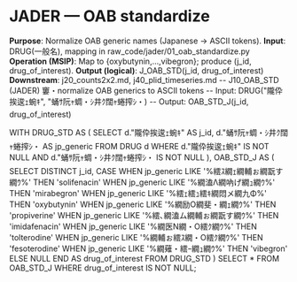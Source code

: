 ﻿# JADER — OAB standardize
**Purpose**: Normalize OAB generic names (Japanese → ASCII tokens).
**Input**: DRUG(一般名), mapping in raw_code/jader/01_oab_standardize.py
**Operation (MSIP)**: Map to {oxybutynin,…,vibegron}; produce (j_id, drug_of_interest).
**Output (logical)**: J_OAB_STD(j_id, drug_of_interest)
**Downstream**: j20_counts2x2.md, j40_plid_timeseries.md
-- J10_OAB_STD (JADER) 窶・normalize OAB generics to ASCII tokens
-- Input: DRUG("隴伜挨逡ｪ蜿ｷ", "蛹ｻ阮ｬ蜩・ｼ井ｸ闊ｬ蜷搾ｼ・)
-- Output: OAB_STD_J(j_id, drug_of_interest)

WITH DRUG_STD AS (
  SELECT
    d."隴伜挨逡ｪ蜿ｷ" AS j_id,
    d."蛹ｻ阮ｬ蜩・ｼ井ｸ闊ｬ蜷搾ｼ・ AS jp_generic
  FROM DRUG d
  WHERE d."隴伜挨逡ｪ蜿ｷ" IS NOT NULL
    AND d."蛹ｻ阮ｬ蜩・ｼ井ｸ闊ｬ蜷搾ｼ・ IS NOT NULL
),
OAB_STD_J AS (
  SELECT DISTINCT
    j_id,
    CASE
      WHEN jp_generic LIKE '%繧ｽ繝ｪ繝輔ぉ繝翫す繝ｳ%'   THEN 'solifenacin'
      WHEN jp_generic LIKE '%繝溘Λ繝吶げ繝ｭ繝ｳ%'     THEN 'mirabegron'
      WHEN jp_generic LIKE '%繧ｪ繧ｭ繧ｷ繝悶メ繝九Φ%'   THEN 'oxybutynin'
      WHEN jp_generic LIKE '%繝励Ο繝斐・繝ｪ繝ｳ%'     THEN 'propiverine'
      WHEN jp_generic LIKE '%繧､繝溘ム繝輔ぉ繝翫す繝ｳ%' THEN 'imidafenacin'
      WHEN jp_generic LIKE '%繝医Ν繝・Ο繧ｸ繝ｳ%'     THEN 'tolterodine'
      WHEN jp_generic LIKE '%繝輔ぉ繧ｽ繝・Ο繧ｸ繝ｳ%'   THEN 'fesoterodine'
      WHEN jp_generic LIKE '%繝薙・繧ｰ繝ｭ繝ｳ%'       THEN 'vibegron'
      ELSE NULL
    END AS drug_of_interest
  FROM DRUG_STD
)
SELECT *
FROM OAB_STD_J
WHERE drug_of_interest IS NOT NULL;

